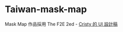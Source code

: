 # Taiwan-mask-map

Mask Map 作品採用 The F2E 2ed - [Cristy 的 UI 設計稿](https://challenge.thef2e.com/user/3509?schedule=4438#works-4438) 

